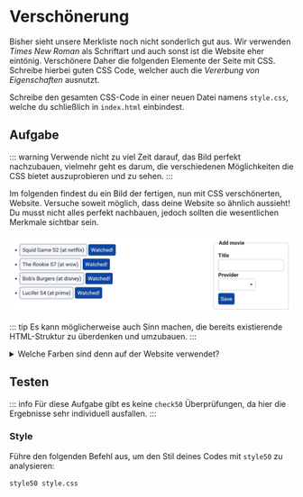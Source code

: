 # Verschönerung

Bisher sieht unsere Merkliste noch nicht sonderlich gut aus. Wir verwenden _Times New Roman_ als Schriftart und auch sonst ist die Website eher eintönig.
Verschönere Daher die folgenden Elemente der Seite mit CSS. Schreibe hierbei guten CSS Code, welcher auch die _Vererbung von Eigenschaften_ ausnutzt.

Schreibe den gesamten CSS-Code in einer neuen Datei namens `style.css`, welche du schließlich in `index.html` einbindest.

## Aufgabe

::: warning
Verwende nicht zu viel Zeit darauf, das Bild perfekt nachzubauen, vielmehr geht es darum, die verschiedenen Möglichkeiten die CSS bietet auszuprobieren und zu sehen.
:::

Im folgenden findest du ein Bild der fertigen, nun mit CSS verschönerten, Website. Versuche soweit möglich, dass deine Website so ähnlich aussieht!
Du musst nicht alles perfekt nachbauen, jedoch sollten die wesentlichen Merkmale sichtbar sein.

![Bild der verschönerten Website](./image.jpg)

::: tip
Es kann möglicherweise auch Sinn machen, die bereits existierende HTML-Struktur zu überdenken und umzubauen.
:::

<details>
    <summary>Welche Farben sind denn auf der Website verwendet?</summary>

-   **Blau:** `#0d47a1`
-   **Hellblauer Hintergrund:** `#f5f7ff`
-   **Rahmenfarbe:** `#898ea4`
-   **Text:** `#212121`
</details>

## Testen

::: info
Für diese Aufgabe gibt es keine `check50` Überprüfungen, da hier die Ergebnisse sehr individuell ausfallen.
:::

### Style

Führe den folgenden Befehl aus, um den Stil deines Codes mit `style50` zu analysieren:

```bash
style50 style.css
```
